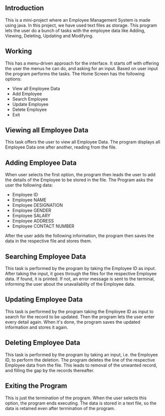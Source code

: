 ## Introduction
This is a mini-project where an Employee Management System is made using java. In this project, we have used text files as storage. This program lets the user do a bunch of tasks with the employee data like Adding, Viewing, Deleting, Updating and Modifying.

## Working
This has a menu-driven approach for the interface. It starts off with offering the user the menus he can do, and asking for an input. Based on user input the program performs the tasks.
The Home Screen has the following options:
- View all Employee Data
- Add Employee
- Search Employee
- Update Employee
- Delete Employee
- Exit

## Viewing all Employee Data
This task offers the user to view all Employee Data. The program displays all Employee Data one after another, reading from the file.

## Adding Employee Data
When user selects the first option, the program then leads the user to add the details of the Employee to be stored in the file. The Program asks the user the following data:
 - Employee ID
 - Employee NAME
 - Employee DESIGNATION
 - Employee GENDER
 - Employee SALARY
 - Employee ADDRESS
 - Employee CONTACT NUMBER

After the user adds the following information, the program then saves the data in the respective file and stores them.

## Searching Employee Data
This task is performed by the program by taking the Employee ID as input. After taking the input, it goes through the files for the respective Employee data. If found, it is printed. If not, an error message is sent to the terminal, informing the user about the unavailablity of the Employee data.

## Updating Employee Data
This task is performed by the program taking the Employee ID as input to search for the record to be updated. Then the program lets the user enter every detail again. When it's done, the program saves the updated information and stores it again.

## Deleting Employee Data
This task is performed by the program by taking an input, i.e. the Employee ID, to perform the deletion. The program deletes the line of the respective Employee data from the file. This leads to removal of the unwanted record, and filling the gap by the records thereafter.

## Exiting the Program
This is just the termination of the program. When the user selects this option, the program ends executing. The data is stored in a text file, so the data is retained even after termination of the program.